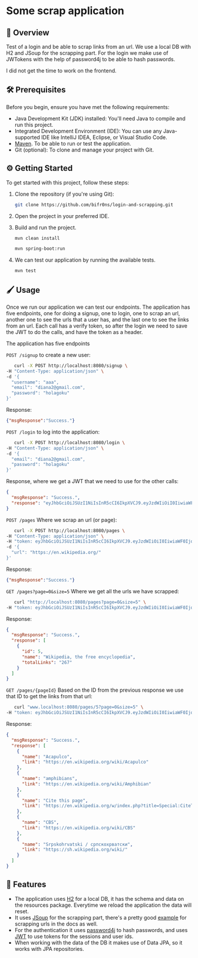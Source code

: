 # Some scrap application 

## 🚰 Overview

Test of a login and be able to scrap links from an url. We use a local DB with H2 and JSoup for the scrapping part.
For the login we make use of JWTokens with the help of password4j to be able to hash passwords.

I did not get the time to work on the frontend.

## 🛠️ Prerequisites

Before you begin, ensure you have met the following requirements:

- Java Development Kit (JDK) installed: You'll need Java to compile and run this project.
- Integrated Development Environment (IDE): You can use any Java-supported IDE like IntelliJ IDEA, Eclipse, or Visual Studio Code.
- [Maven](https://maven.apache.org/install.html). To be able to run or test the application.
- Git (optional): To clone and manage your project with Git.

## ⚙️ Getting Started

To get started with this project, follow these steps:

1. Clone the repository (if you're using Git):

   ```bash
   git clone https://github.com/bifr0ns/login-and-scrapping.git

2. Open the project in your preferred IDE.

3. Build and run the project.
   ```bash
   mvn clean install
   ```

   ```bash
   mvn spring-boot:run
   ```
4. We can test our application by running the available tests.
   ```bash
   mvn test
   ```

## 🖌️ Usage
Once we run our application we can test our endpoints. The application has five endpoints,
one for doing a signup, one to login, one to scrap an url, another one to see the urls that a user has, and the last one
to see the links from an url. Each call has a verify token, so after the login we need to save the JWT to do the calls, 
and have the token as a header.

The application has five endpoints

`POST /signup` to create a new user:
```bash
   curl -X POST http://localhost:8080/signup \
-H "Content-Type: application/json" \
-d '{
  "username": "aaa",
  "email": "diana2@gmail.com",
  "password": "holagoku"
}'
   ```
Response:
```json
{"msgResponse":"Success."}
   ```
`POST /login` to log into the application:
```bash
   curl -X POST http://localhost:8080/login \
-H "Content-Type: application/json" \
-d '{
  "email": "diana2@gmail.com",
  "password": "holagoku"
}'
   ```
Response, where we get a JWT that we need to use for the other calls:
```json
{
  "msgResponse": "Success.",
  "response": "eyJhbGciOiJSUzI1NiIsInR5cCI6IkpXVCJ9.eyJzdWIiOiI0IiwiaWF0IjoxNjk4OTQ0NzU5LCJleHAiOjE2OTk1NDk1NTl9.PtYpl1CyS_Pc8sMr4_oFZRb9PW9txWuS67vB96fUn5jdGz3yg8s9lPZZHUo-b2Iogt1iVddbY65xyL-OVSMmGyKWXwvbT_x95VpYt6NOQTFQsgPVM3UB7FynK8nlhnaVEk7wKguYJhKtlgAnTvxLZsh4E2qxjQWTB-YF0jqAzrE0AtPqmGgI7K2t3cfYzjCawApJZiOM2U7vwaygmZWLs8sdOrJ24wollzZaKrIJ_NTJn5zopxyXCT5bpZYhxgixn-UHACIWFXkr5Pw6gwj_f_aUR_sYHa5AcIzE0PEftxAIbIvwFV5OsmAPVraN2h2pz0ZuYqFomVkmYOgemQ2Fmw"
}
   ```

`POST /pages` Where we scrap an url (or page):
```bash
   curl -X POST http://localhost:8080/pages \
-H "Content-Type: application/json" \
-H "token: eyJhbGciOiJSUzI1NiIsInR5cCI6IkpXVCJ9.eyJzdWIiOiI0IiwiaWF0IjoxNjk4OTQ0NzU5LCJleHAiOjE2OTk1NDk1NTl9.PtYpl1CyS_Pc8sMr4_oFZRb9PW9txWuS67vB96fUn5jdGz3yg8s9lPZZHUo-b2Iogt1iVddbY65xyL-OVSMmGyKWXwvbT_x95VpYt6NOQTFQsgPVM3UB7FynK8nlhnaVEk7wKguYJhKtlgAnTvxLZsh4E2qxjQWTB-YF0jqAzrE0AtPqmGgI7K2t3cfYzjCawApJZiOM2U7vwaygmZWLs8sdOrJ24wollzZaKrIJ_NTJn5zopxyXCT5bpZYhxgixn-UHACIWFXkr5Pw6gwj_f_aUR_sYHa5AcIzE0PEftxAIbIvwFV5OsmAPVraN2h2pz0ZuYqFomVkmYOgemQ2Fmw" \
-d '{
  "url": "https://en.wikipedia.org/"
}'
   ```
Response:
```json
{"msgResponse":"Success."}
   ```

`GET /pages?page=0&size=5` Where we get all the urls we have scrapped:
```bash
   curl "http://localhost:8080/pages?page=0&size=5" \
-H "token: eyJhbGciOiJSUzI1NiIsInR5cCI6IkpXVCJ9.eyJzdWIiOiI0IiwiaWF0IjoxNjk4OTQ0NzU5LCJleHAiOjE2OTk1NDk1NTl9.PtYpl1CyS_Pc8sMr4_oFZRb9PW9txWuS67vB96fUn5jdGz3yg8s9lPZZHUo-b2Iogt1iVddbY65xyL-OVSMmGyKWXwvbT_x95VpYt6NOQTFQsgPVM3UB7FynK8nlhnaVEk7wKguYJhKtlgAnTvxLZsh4E2qxjQWTB-YF0jqAzrE0AtPqmGgI7K2t3cfYzjCawApJZiOM2U7vwaygmZWLs8sdOrJ24wollzZaKrIJ_NTJn5zopxyXCT5bpZYhxgixn-UHACIWFXkr5Pw6gwj_f_aUR_sYHa5AcIzE0PEftxAIbIvwFV5OsmAPVraN2h2pz0ZuYqFomVkmYOgemQ2Fmw"
   ```
Response:
```json
{
  "msgResponse": "Success.",
  "response": [
    {
      "id": 5,
      "name": "Wikipedia, the free encyclopedia",
      "totalLinks": "267"
    }
  ]
}
   ```

`GET /pages/{pageId}` Based on the ID from the previous response we use that ID to get the links from that url:
```bash
   curl "www.localhost:8080/pages/5?page=0&size=5" \
-H "token: eyJhbGciOiJSUzI1NiIsInR5cCI6IkpXVCJ9.eyJzdWIiOiI0IiwiaWF0IjoxNjk4OTQ0NzU5LCJleHAiOjE2OTk1NDk1NTl9.PtYpl1CyS_Pc8sMr4_oFZRb9PW9txWuS67vB96fUn5jdGz3yg8s9lPZZHUo-b2Iogt1iVddbY65xyL-OVSMmGyKWXwvbT_x95VpYt6NOQTFQsgPVM3UB7FynK8nlhnaVEk7wKguYJhKtlgAnTvxLZsh4E2qxjQWTB-YF0jqAzrE0AtPqmGgI7K2t3cfYzjCawApJZiOM2U7vwaygmZWLs8sdOrJ24wollzZaKrIJ_NTJn5zopxyXCT5bpZYhxgixn-UHACIWFXkr5Pw6gwj_f_aUR_sYHa5AcIzE0PEftxAIbIvwFV5OsmAPVraN2h2pz0ZuYqFomVkmYOgemQ2Fmw"
   ```
Response:
```json
{
  "msgResponse": "Success.",
  "response": [
    {
      "name": "Acapulco",
      "link": "https://en.wikipedia.org/wiki/Acapulco"
    },
    {
      "name": "amphibians",
      "link": "https://en.wikipedia.org/wiki/Amphibian"
    },
    {
      "name": "Cite this page",
      "link": "https://en.wikipedia.org/w/index.php?title=Special:CiteThisPage&page=Main_Page&id=1114291180&wpFormIdentifier=titleform"
    },
    {
      "name": "CBS",
      "link": "https://en.wikipedia.org/wiki/CBS"
    },
    {
      "name": "Srpskohrvatski / српскохрватски",
      "link": "https://sh.wikipedia.org/wiki/"
    }
  ]
}
   ```

## 🔋 Features

- The application uses [H2](https://www.h2database.com/html/main.html) for a local DB, it has the schema and data on the resources package. Everytime we reload the application
the data will reset.
- It uses [JSoup](https://jsoup.org/) for the scrapping part, there's a pretty good [example](https://jsoup.org/cookbook/extracting-data/example-list-links) for scrapping urls in the docs as well.
- For the authentication it uses [password4j](https://github.com/Password4j/password4j) to hash passwords, 
and uses [JWT](https://jwt.io/) to use tokens for the sessions and user ids.
- When working with the data of the DB it makes use of Data JPA, so it works with JPA repositories.
